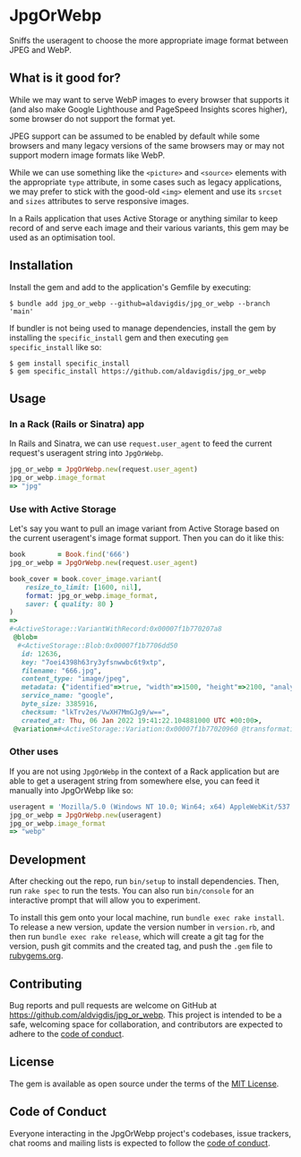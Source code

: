# JpgOrWebp

Sniffs the useragent to choose the more appropriate image format between JPEG
and WebP.

## What is it good for?

While we may want to serve WebP images to every browser that supports it (and
also make Google Lighthouse and PageSpeed Insights scores higher), some browser
do not support the format yet.

JPEG support can be assumed to be enabled by default while some browsers and
many legacy versions of the same browsers may or may not support modern image
formats like WebP.

While we can use something like the `<picture>` and `<source>` elements with the
appropriate `type` attribute, in some cases such as legacy applications, we may
prefer to stick with the good-old `<img>` element and use its `srcset` and
`sizes` attributes to serve responsive images.

In a Rails application that uses Active Storage or anything similar to keep
record of and serve each image and their various variants, this gem may be used
as an optimisation tool.

## Installation

Install the gem and add to the application's Gemfile by executing:

    $ bundle add jpg_or_webp --github=aldavigdis/jpg_or_webp --branch 'main'

If bundler is not being used to manage dependencies, install the gem by
installing the `specific_install` gem and then executing `gem specific_install`
like so:

    $ gem install specific_install
    $ gem specific_install https://github.com/aldavigdis/jpg_or_webp

## Usage

### In a Rack (Rails or Sinatra) app

In Rails and Sinatra, we can use `request.user_agent` to feed the current
request's useragent string into `JpgOrWebp`.

```ruby
jpg_or_webp = JpgOrWebp.new(request.user_agent)
jpg_or_webp.image_format
=> "jpg"
```

### Use with Active Storage

Let's say you want to pull an image variant from Active Storage based on the
current useragent's image format support. Then you can do it like this:

```ruby
book        = Book.find('666')
jpg_or_webp = JpgOrWebp.new(request.user_agent)

book_cover = book.cover_image.variant(
    resize_to_limit: [1600, nil],
    format: jpg_or_webp.image_format,
    saver: { quality: 80 }
)
=>
#<ActiveStorage::VariantWithRecord:0x00007f1b770207a8
 @blob=
  #<ActiveStorage::Blob:0x00007f1b7706dd50
   id: 12636,
   key: "7oei4398h63ry3yfsnwwbc6t9xtp",
   filename: "666.jpg",
   content_type: "image/jpeg",
   metadata: {"identified"=>true, "width"=>1500, "height"=>2100, "analyzed"=>true},
   service_name: "google",
   byte_size: 3385916,
   checksum: "lkTrv2es/VwXH7MmGJg9/w==",
   created_at: Thu, 06 Jan 2022 19:41:22.104881000 UTC +00:00>,
 @variation=#<ActiveStorage::Variation:0x00007f1b77020960 @transformations={:format=>"jpg", :resize_to_limit=>[1600, nil], :saver=>{:quality=>80}}>>
```

### Other uses

If you are not using `JpgOrWebp` in the context of a Rack application but are
able to get a useragent string from somewhere else, you can feed it manually
into JpgOrWebp like so:

```ruby
useragent = 'Mozilla/5.0 (Windows NT 10.0; Win64; x64) AppleWebKit/537.36 (KHTML, like Gecko) Chrome/109.0.0.0 Safari/537.36'
jpg_or_webp = JpgOrWebp.new(useragent)
jpg_or_webp.image_format
=> "webp"
```

## Development

After checking out the repo, run `bin/setup` to install dependencies. Then, run
`rake spec` to run the tests. You can also run `bin/console` for an interactive
prompt that will allow you to experiment.

To install this gem onto your local machine, run `bundle exec rake install`.
To release a new version, update the version number in `version.rb`, and then
run `bundle exec rake release`, which will create a git tag for the version,
push git commits and the created tag, and push the `.gem` file to
[rubygems.org](https://rubygems.org).

## Contributing

Bug reports and pull requests are welcome on GitHub at
https://github.com/aldvigdis/jpg_or_webp. This project is intended to be a safe,
welcoming space for collaboration, and contributors are expected to adhere to
the [code of conduct](https://github.com/aldvigdis/jpg_or_webp/blob/master/CODE_OF_CONDUCT.md).

## License

The gem is available as open source under the terms of the
[MIT License](https://opensource.org/licenses/MIT).

## Code of Conduct

Everyone interacting in the JpgOrWebp project's codebases, issue trackers, chat
rooms and mailing lists is expected to follow the
[code of conduct](https://github.com/aldavigdis/jpg_or_webp/blob/master/CODE_OF_CONDUCT.md).
